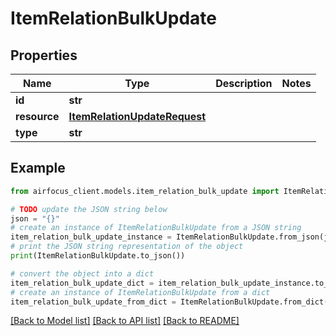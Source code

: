 # ItemRelationBulkUpdate


## Properties

Name | Type | Description | Notes
------------ | ------------- | ------------- | -------------
**id** | **str** |  | 
**resource** | [**ItemRelationUpdateRequest**](ItemRelationUpdateRequest.md) |  | 
**type** | **str** |  | 

## Example

```python
from airfocus_client.models.item_relation_bulk_update import ItemRelationBulkUpdate

# TODO update the JSON string below
json = "{}"
# create an instance of ItemRelationBulkUpdate from a JSON string
item_relation_bulk_update_instance = ItemRelationBulkUpdate.from_json(json)
# print the JSON string representation of the object
print(ItemRelationBulkUpdate.to_json())

# convert the object into a dict
item_relation_bulk_update_dict = item_relation_bulk_update_instance.to_dict()
# create an instance of ItemRelationBulkUpdate from a dict
item_relation_bulk_update_from_dict = ItemRelationBulkUpdate.from_dict(item_relation_bulk_update_dict)
```
[[Back to Model list]](../README.md#documentation-for-models) [[Back to API list]](../README.md#documentation-for-api-endpoints) [[Back to README]](../README.md)


